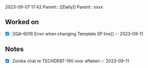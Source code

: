 2023-09-07 17:42
Parent:: [[Daily]] 
Parent:: xxxx






## Worked on

- [x] [[QA-6016 Error when changing Template SP line]] ✅ 2023-09-11

## Notes

- [x] Zonika chat re TECHDEBT-190 voor afteken ✅ 2023-09-11





